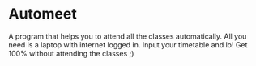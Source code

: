# Automeet
A program that helps you to attend all the classes automatically.
All you need is a laptop with internet logged in.
Input your timetable and lo! Get 100% without attending the classes ;)
